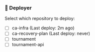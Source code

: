 ### 🦑 Deployer

Select which repository to deploy:

- [ ] ca-infra (Last deploy: 2m ago)
- [ ] ca-recovery-plan (Last deploy: never)
- [ ] tournament
- [ ] tournament-api
